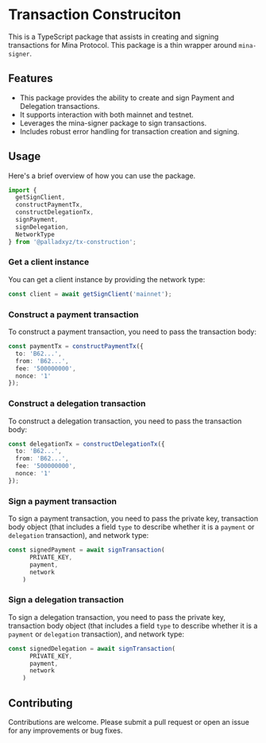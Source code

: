 # Transaction Construciton

This is a TypeScript package that assists in creating and signing transactions for Mina Protocol. This package is a thin wrapper around `mina-signer`.

## Features
- This package provides the ability to create and sign Payment and Delegation transactions.
- It supports interaction with both mainnet and testnet.
- Leverages the mina-signer package to sign transactions.
- Includes robust error handling for transaction creation and signing.

## Usage

Here's a brief overview of how you can use the package.

```ts
import {
  getSignClient,
  constructPaymentTx,
  constructDelegationTx,
  signPayment,
  signDelegation,
  NetworkType
} from '@palladxyz/tx-construction';
```

### Get a client instance

You can get a client instance by providing the network type:
```ts
const client = await getSignClient('mainnet');
```

### Construct a payment transaction
To construct a payment transaction, you need to pass the transaction body:

```ts
const paymentTx = constructPaymentTx({
  to: 'B62...',
  from: 'B62...',
  fee: '500000000',
  nonce: '1'
});
```

### Construct a delegation transaction
To construct a delegation transaction, you need to pass the transaction body:

```ts
const delegationTx = constructDelegationTx({
  to: 'B62...',
  from: 'B62...',
  fee: '500000000',
  nonce: '1'
});
```

### Sign a payment transaction
To sign a payment transaction, you need to pass the private key, transaction body object (that includes a field `type` to describe whether it is a `payment` or `delegation` transaction), and network type:

```ts
const signedPayment = await signTransaction(
      PRIVATE_KEY,
      payment,
      network
    )
```

### Sign a delegation transaction
To sign a delegation transaction, you need to pass the private key, transaction body object  (that includes a field `type` to describe whether it is a `payment` or `delegation` transaction), and network type:

```ts
const signedDelegation = await signTransaction(
      PRIVATE_KEY,
      payment,
      network
    )
```

## Contributing

Contributions are welcome. Please submit a pull request or open an issue for any improvements or bug fixes.

